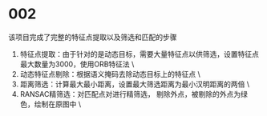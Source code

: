 # 002
该项目完成了完整的特征点提取以及筛选和匹配的步骤

1. 特征点提取：由于针对的是动态目标，需要大量特征点以供筛选，设置特征点最大数量为3000，使用ORB特征法 \
2. 动态特征点剔除：根据语义掩码去除动态目标上的特征点 \
3. 距离筛选：计算最大最小距离，设置最大筛选距离为最小汉明距离的两倍 \
4. RANSAC精筛选：对匹配点对进行精筛选， 剔除外点，被剔除的外点为绿色，绘制在原图中 \
